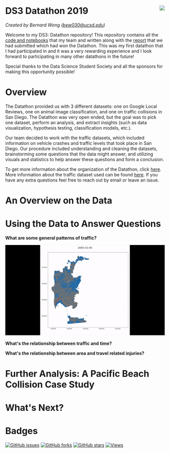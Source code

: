 # DS3 Datathon 2019 <img src="https://raw.githubusercontent.com/data-science-student-society/datathon2019/master/images/datathon.png" align="right" height="50">

_Created by Bernard Wong (bew030@ucsd.edu)_

Welcome to my DS3: Datathon repository! This repository contains all the [code and notebooks](https://github.com/bew030/ds3-lyft-datathon/tree/master/notebooks) that my team and written along with the [report](https://github.com/bew030/ds3-lyft-datathon/blob/master/writings/Lyft%20Paper.pdf) that we had submitted which had won the Datathon. This was my first datathon that I had participated in and it was a very rewarding experience and I look forward to participating in many other datathons in the future! 

Special thanks to the Data Science Student Society and all the sponsors for making this opportunity possible!

# Overview 

The Datathon provided us with 3 different datasets: one on Google Local Reviews, one on animal image classification, and one on traffic collisions in San Diego. The Datathon was very open ended, but the goal was to pick one dataset, perform an analysis, and extract insights (such as data visualization, hypothesis testing, classification models, etc.).

Our team decided to work with the traffic datasets, which included information on vehicle crashes and traffic levels that took place in San Diego. Our procedure included understanding and cleaning the datasets, brainstorming some questions that the data might answer, and utilizing visuals and statistics to help answer these questions and form a conclusion. 

To get more information about the organization of the Datathon, click [here](https://github.com/data-science-student-society/datathon2019). More information about the traffic dataset used can be found [here](https://github.com/data-science-student-society/datathon2019/tree/master/datasets/traffic). If you have any extra questions feel free to reach out by email or leave an issue. 

# An Overview on the Data 

# Using the Data to Answer Questions 

__What are some general patterns of traffic?__
<p align="center">
  <img src="https://github.com/bew030/ds3-lyft-datathon/blob/master/images/final_5d9bdd0264e738001470f299_973971.gif" />
</p>

__What's the relationship between traffic and time?__

__What's the relationship between area and travel related injuries?__

# Further Analysis: A Pacific Beach Collision Case Study 

# What's Next? 

# Badges 
[![GitHub issues](https://img.shields.io/github/issues/bew030/ds3-lyft-datathon?color=purple)](https://github.com/bew030/ds3-lyft-datathon/issues)
[![GitHub forks](https://img.shields.io/github/forks/bew030/ds3-lyft-datathon?color=orange)](https://github.com/bew030/ds3-lyft-datathon/network)
[![GitHub stars](https://img.shields.io/github/stars/bew030/ds3-lyft-datathon)](https://github.com/bew030/ds3-lyft-datathon/stargazers)
[![Views](http://hits.dwyl.io/bew030/ds3-lyft-datathon.svg)](http://hits.dwyl.io/bew030/lyft-challenge)
